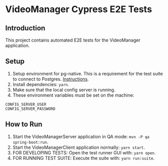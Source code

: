 # VideoManager Cypress E2E Tests

## Introduction

This project contains automated E2E tests for the VideoManager application.

## Setup

1. Setup environment for pg-native. This is a requirement for the test suite to connect to Postgres. <a href="./docs/pg-native.md">Instructions</a>.
2. Install dependencies: `yarn`.
3. Make sure that the local config server is running.
4. These environment variables must be set on the machine:
```
CONFIG_SERVER_USER
CONFIG_SERVER_PASSWORD
```

## How to Run

1. Start the VideoManagerServer application in QA mode: `mvn -P qa spring-boot:run`.
2. Start the VideoManagerClient application normally: `yarn start`.
3. FOR DEVELOPING TESTS: Open the test runner GUI with: `yarn open`.
4. FOR RUNNING TEST SUITE: Execute the suite with: `yarn run:suite`.